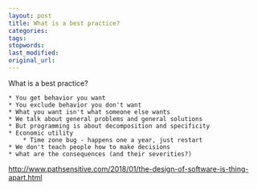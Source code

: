 ```yaml
---
layout: post
title: What is a best practice?
categories:
tags:
stopwords:
last_modified:
original_url:
---
```


What is a best practice?


<!--more-->

	* You get behavior you want
	* You exclude behavior you don't want
	* What you want isn't what someone else wants
	* We talk about general problems and general solutions
	* But programming is about decomposition and specificity
	* Economic utility
		* Time zone bug - happens one a year, just restart
	* We don't teach people how to make decisions
	* what are the consequences (and their severities?)


http://www.pathsensitive.com/2018/01/the-design-of-software-is-thing-apart.html

